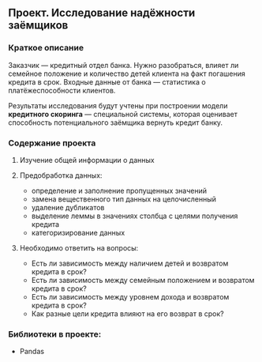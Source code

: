 ## Проект. Исследование надёжности заёмщиков
### Краткое описание  

Заказчик — кредитный отдел банка. Нужно разобраться, влияет ли семейное положение и количество детей клиента на факт погашения кредита в срок. Входные данные от банка — статистика о платёжеспособности клиентов.

Результаты исследования будут учтены при построении модели **кредитного скоринга** — специальной системы, которая оценивает способность потенциального заёмщика вернуть кредит банку.

### Содержание проекта
1. Изучение общей информации о данных

2. Предобработка данных:
    - определение и заполнение пропущенных значений
    - замена вещественного тип данных на целочисленный
    - удаление дубликатов
    - выделение леммы в значениях столбца с целями получения кредита
    - категоризирование данных
    
3. Необходимо ответить на вопросы:
    - Есть ли зависимость между наличием детей и возвратом кредита в срок?
    - Есть ли зависимость между семейным положением и возвратом кредита в срок?
    - Есть ли зависимость между уровнем дохода и возвратом кредита в срок?
    - Как разные цели кредита влияют на его возврат в срок?

### Библиотеки в проекте:
- Pandas
